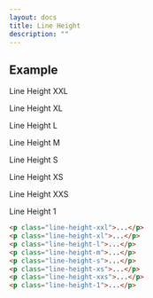 ```yaml
---
layout: docs
title: Line Height
description: ""
---
```


## Example

<p class="line-height-xxl">Line Height XXL</p>
<p class="line-height-xl">Line Height XL</p>
<p class="line-height-l">Line Height L</p>
<p class="line-height-m">Line Height M</p>
<p class="line-height-s">Line Height S</p>
<p class="line-height-xs">Line Height XS</p>
<p class="line-height-xxs">Line Height XXS</p>
<p class="line-height-1">Line Height 1</p>

```html
<p class="line-height-xxl">...</p>
<p class="line-height-xl">...</p>
<p class="line-height-l">...</p>
<p class="line-height-m">...</p>
<p class="line-height-s">...</p>
<p class="line-height-xs">...</p>
<p class="line-height-xxs">...</p>
<p class="line-height-1">...</p>
```
